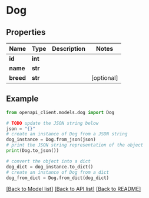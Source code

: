 # Dog


## Properties

Name | Type | Description | Notes
------------ | ------------- | ------------- | -------------
**id** | **int** |  | 
**name** | **str** |  | 
**breed** | **str** |  | [optional] 

## Example

```python
from openapi_client.models.dog import Dog

# TODO update the JSON string below
json = "{}"
# create an instance of Dog from a JSON string
dog_instance = Dog.from_json(json)
# print the JSON string representation of the object
print(Dog.to_json())

# convert the object into a dict
dog_dict = dog_instance.to_dict()
# create an instance of Dog from a dict
dog_from_dict = Dog.from_dict(dog_dict)
```
[[Back to Model list]](../README.md#documentation-for-models) [[Back to API list]](../README.md#documentation-for-api-endpoints) [[Back to README]](../README.md)


